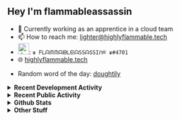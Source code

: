 ## Hey I'm flammableassassin

- 🔭 Currently working as an apprentice in a cloud team  
- 📫 How to reach me: [lighter@highlyflammable.tech](mailto:lighter@highlyflammable.tech?subject=Hello)
- <img src="https://discord.com/assets/2c21aeda16de354ba5334551a883b481.png" alt="drawing" width="25"/>: `♛ ᖴᒪᗩᙏᙏᗩᙖᒪᙓᗩSSᗩSSIᑎ® ♛#4701`
- 🌐 [highlyflammable.tech](https://highlyflammable.tech)

<!--START_SECTION:randomWord-->
- Random word of the day: [doughtily](https://www.wordnik.com/words/doughtily)
<!--END_SECTION:randomWord-->

<details>
  <summary><b>Recent Development Activity</b></summary>
  
  <!--START_SECTION:waka-->

```txt
Docker       3 hrs 33 mins   ██████▒░░░░░░░░░░░░░░░░░░   25.73 %
Bicep        2 hrs 22 mins   ████▒░░░░░░░░░░░░░░░░░░░░   17.17 %
JavaScript   2 hrs 21 mins   ████▒░░░░░░░░░░░░░░░░░░░░   17.02 %
JSON         2 hrs 10 mins   ████░░░░░░░░░░░░░░░░░░░░░   15.72 %
C++          1 hr 12 mins    ██▒░░░░░░░░░░░░░░░░░░░░░░   08.76 %
```

<!--END_SECTION:waka-->

</details>

<details>
  <summary><b>Recent Public Activity</b></summary>
    <br>

  <!--START_SECTION:activity-->
1. 🎉 Merged PR [#8](https://github.com/flamableassassin/drawshield-api/pull/8) in [flamableassassin/drawshield-api](https://github.com/flamableassassin/drawshield-api)
2. 🗣 Commented on [#78](https://github.com/flamableassassin/status/issues/78#issuecomment-1903758529) in [flamableassassin/status](https://github.com/flamableassassin/status)
3. 🔒 Closed issue [#78](https://github.com/flamableassassin/status/issues/78) in [flamableassassin/status](https://github.com/flamableassassin/status)
4. ❗ Opened issue [#78](https://github.com/flamableassassin/status/issues/78) in [flamableassassin/status](https://github.com/flamableassassin/status)
5. 🎉 Merged PR [#7](https://github.com/flamableassassin/drawshield-api/pull/7) in [flamableassassin/drawshield-api](https://github.com/flamableassassin/drawshield-api)
  <!--END_SECTION:activity-->

</details>

<details>
  <summary><b>Github Stats</b></summary>
    <br>
    <p align="center">
      <img width="48%" src="https://github-readme-stats.vercel.app/api?username=flamableassassin&count_private=true&show_icons=true&theme=radical"/>
      <img width="48%" src="https://github-readme-streak-stats.herokuapp.com?user=flamableassassin&theme=neon-dark"/>
    </p>
  
</details>

<details>
  <summary><b>Other Stuff</b></summary>
  <br>
<a href="https://www.abuseipdb.com/user/67633" title="AbuseIPDB is an IP address blacklist for webmasters and sysadmins to report IP addresses engaging in abusive behavior on their networks">
	<img src="https://www.abuseipdb.com/contributor/67633.svg" alt="AbuseIPDB Contributor Badge" style="width: 264px;background: #fff linear-gradient(rgba(255,255,255,0), rgba(255,255,255,.3) 50%, rgba(0,0,0,.2) 51%, rgba(0,0,0,0));padding: 5px;">
</a>
  
</details>
